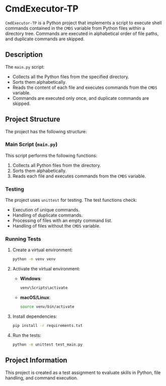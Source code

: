 # CmdExecutor-TP

`CmdExecutor-TP` is a Python project that implements a script to execute shell commands 
contained in the `CMDS` variable from Python files within a directory tree. 
Commands are executed in alphabetical order of file paths, and duplicate commands are skipped.

## Description

The `main.py` script:
- Collects all the Python files from the specified directory.
- Sorts them alphabetically.
- Reads the content of each file and executes commands from the `CMDS` variable.
- Commands are executed only once, and duplicate commands are skipped.

## Project Structure

The project has the following structure:

### Main Script (`main.py`)

This script performs the following functions:
1. Collects all Python files from the directory.
2. Sorts them alphabetically.
3. Reads each file and executes commands from the `CMDS` variable.

### Testing

The project uses `unittest` for testing. The test functions check:
- Execution of unique commands.
- Handling of duplicate commands.
- Processing of files with an empty command list.
- Handling of files without the `CMDS` variable.

### Running Tests

1. Create a virtual environment:
    ```bash
    python -m venv venv
    ```

2. Activate the virtual environment:
    - **Windows**:
        ```bash
        venv\Scripts\activate
        ```
    - **macOS/Linux**:
        ```bash
        source venv/bin/activate
        ```

3. Install dependencies:
    ```bash
    pip install -r requirements.txt
    ```

4. Run the tests:
    ```bash
    python -m unittest test_main.py
    ```

## Project Information

This project is created as a test assignment to evaluate skills in Python, 
file handling, and command execution.
